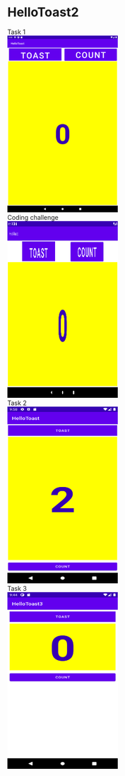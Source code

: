 # HelloToast2

Task 1
<br>
<img src="Task1.png" width="250" height="400">
<br>
Coding challenge
<br>
<img src="Codingchallenge-1.png" width="250" height="400">
<br>
Task 2
<br>
<img src="task2.png" width="250" height="400">
<br>
Task 3
<br>
<img src="task3.png" width="250" height="400">
